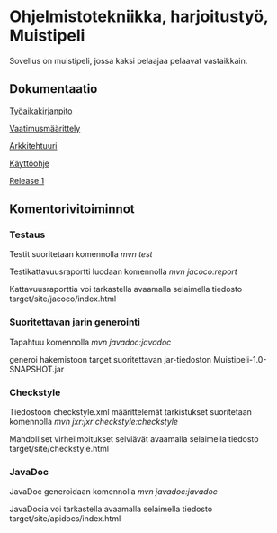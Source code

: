 # Ohjelmistotekniikka, harjoitustyö, Muistipeli

Sovellus on muistipeli, jossa kaksi pelaajaa pelaavat vastaikkain.

## Dokumentaatio

[Työaikakirjanpito](https://github.com/halonenp/ot-harjoitustyo/blob/master/dokumentaatio/Ty%C3%B6aikakirjanpito.md)

[Vaatimusmäärittely](https://github.com/halonenp/ot-harjoitustyo/blob/master/dokumentaatio/Vaatimusm%C3%A4%C3%A4rittely.md)

[Arkkitehtuuri](https://github.com/halonenp/ot-harjoitustyo/blob/master/dokumentaatio/arkkitehtuuri.md)

[Käyttöohje](https://github.com/halonenp/ot-harjoitustyo/blob/master/dokumentaatio/Kayttoohje.md)

[Release 1](https://github.com/halonenp/ot-harjoitustyo/releases)

## Komentorivitoiminnot

### Testaus

Testit suoritetaan komennolla *mvn test*

Testikattavuusraportti luodaan komennolla *mvn jacoco:report*

Kattavuusraporttia voi tarkastella avaamalla selaimella tiedosto target/site/jacoco/index.html

### Suoritettavan jarin generointi

Tapahtuu komennolla *mvn javadoc:javadoc*

generoi hakemistoon target suoritettavan jar-tiedoston Muistipeli-1.0-SNAPSHOT.jar

### Checkstyle

Tiedostoon checkstyle.xml määrittelemät tarkistukset suoritetaan komennolla *mvn jxr:jxr checkstyle:checkstyle*

Mahdolliset virheilmoitukset selviävät avaamalla selaimella tiedosto target/site/checkstyle.html

### JavaDoc

JavaDoc generoidaan komennolla *mvn javadoc:javadoc*

JavaDocia voi tarkastella avaamalla selaimella tiedosto target/site/apidocs/index.html




